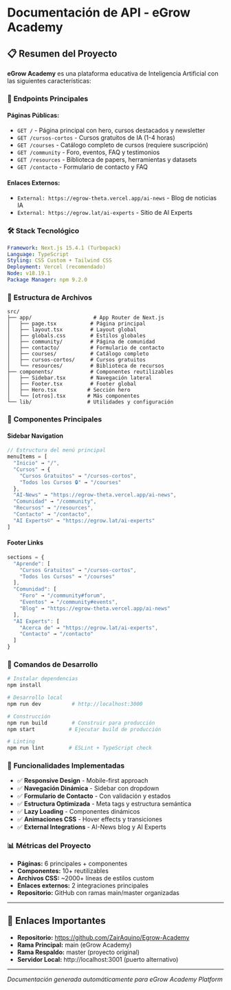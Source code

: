 # Documentación de API - eGrow Academy

## 📋 Resumen del Proyecto

**eGrow Academy** es una plataforma educativa de Inteligencia Artificial con las siguientes características:

### 🎯 **Endpoints Principales**

#### **Páginas Públicas:**
- `GET /` - Página principal con hero, cursos destacados y newsletter
- `GET /cursos-cortos` - Cursos gratuitos de IA (1-4 horas)
- `GET /courses` - Catálogo completo de cursos (requiere suscripción)
- `GET /community` - Foro, eventos, FAQ y testimonios
- `GET /resources` - Biblioteca de papers, herramientas y datasets
- `GET /contacto` - Formulario de contacto y FAQ

#### **Enlaces Externos:**
- `External: https://egrow-theta.vercel.app/ai-news` - Blog de noticias IA
- `External: https://egrow.lat/ai-experts` - Sitio de AI Experts

### 🛠️ **Stack Tecnológico**

```yaml
Framework: Next.js 15.4.1 (Turbopack)
Language: TypeScript
Styling: CSS Custom + Tailwind CSS
Deployment: Vercel (recomendado)
Node: v18.19.1
Package Manager: npm 9.2.0
```

### 📁 **Estructura de Archivos**

```
src/
├── app/                    # App Router de Next.js
│   ├── page.tsx           # Página principal
│   ├── layout.tsx         # Layout global
│   ├── globals.css        # Estilos globales
│   ├── community/         # Página de comunidad
│   ├── contacto/          # Formulario de contacto
│   ├── courses/           # Catálogo completo
│   ├── cursos-cortos/     # Cursos gratuitos
│   └── resources/         # Biblioteca de recursos
├── components/            # Componentes reutilizables
│   ├── Sidebar.tsx        # Navegación lateral
│   ├── Footer.tsx         # Footer global
│   ├── Hero.tsx          # Sección hero
│   └── [otros].tsx       # Más componentes
└── lib/                  # Utilidades y configuración
```

### 🎨 **Componentes Principales**

#### **Sidebar Navigation**
```typescript
// Estructura del menú principal
menuItems = [
  "Inicio" → "/",
  "Cursos" → {
    "Cursos Gratuitos" → "/cursos-cortos",
    "Todos los Cursos 🔒" → "/courses"
  },
  "AI-News" → "https://egrow-theta.vercel.app/ai-news",
  "Comunidad" → "/community",
  "Recursos" → "/resources",
  "Contacto" → "/contacto",
  "AI Experts©" → "https://egrow.lat/ai-experts"
]
```

#### **Footer Links**
```typescript
sections = {
  "Aprende": [
    "Cursos Gratuitos" → "/cursos-cortos",
    "Todos los Cursos" → "/courses"
  ],
  "Comunidad": [
    "Foro" → "/community#forum",
    "Eventos" → "/community#events", 
    "Blog" → "https://egrow-theta.vercel.app/ai-news"
  ],
  "AI Experts": [
    "Acerca de" → "https://egrow.lat/ai-experts",
    "Contacto" → "/contacto"
  ]
}
```

### 🚀 **Comandos de Desarrollo**

```bash
# Instalar dependencias
npm install

# Desarrollo local
npm run dev          # http://localhost:3000

# Construcción
npm run build        # Construir para producción
npm start           # Ejecutar build de producción

# Linting
npm run lint        # ESLint + TypeScript check
```

### 🎯 **Funcionalidades Implementadas**

- ✅ **Responsive Design** - Mobile-first approach
- ✅ **Navegación Dinámica** - Sidebar con dropdown
- ✅ **Formulario de Contacto** - Con validación y estados
- ✅ **Estructura Optimizada** - Meta tags y estructura semántica
- ✅ **Lazy Loading** - Componentes dinámicos
- ✅ **Animaciones CSS** - Hover effects y transiciones
- ✅ **External Integrations** - AI-News blog y AI Experts

### 📊 **Métricas del Proyecto**

- **Páginas:** 6 principales + componentes
- **Componentes:** 10+ reutilizables
- **Archivos CSS:** ~2000+ líneas de estilos custom
- **Enlaces externos:** 2 integraciones principales
- **Repositorio:** GitHub con ramas main/master organizadas

---

## 🔗 **Enlaces Importantes**

- **Repositorio:** https://github.com/ZairAquino/Egrow-Academy
- **Rama Principal:** main (eGrow Academy)
- **Rama Respaldo:** master (proyecto original)
- **Servidor Local:** http://localhost:3001 (puerto alternativo)

---

*Documentación generada automáticamente para eGrow Academy Platform*